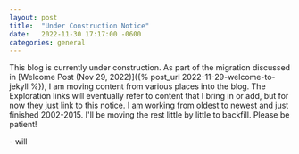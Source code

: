 ```yaml
---
layout: post
title:  "Under Construction Notice"
date:   2022-11-30 17:17:00 -0600
categories: general
---
```

This blog is currently under construction. As part of the migration discussed in [Welcome Post (Nov 29, 2022)]({% post_url 2022-11-29-welcome-to-jekyll %}), I am moving content from various places into the blog. The Exploration links will eventually refer to content that I bring in or add, but for now they just link to this notice. I am working from oldest to newest and just finished 2002-2015. I'll be moving the rest little by little to backfill. Please be patient!
<!--more-->
\- will 
